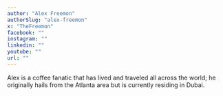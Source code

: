```yaml
---
author: "Alex Freemon"
authorSlug: "alex-freemon"
x: "TheFreemon"
facebook: ""
instagram: ""
linkedin: ""
youtube: ""
url: ""
---
```


Alex is a coffee fanatic that has lived and traveled all across the world; he originally hails from the Atlanta area but is currently residing in Dubai.
